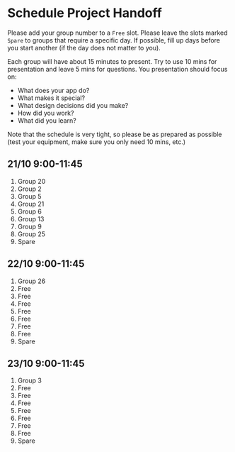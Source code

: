 # Schedule Project Handoff

Please add your group number to a `Free` slot. Please leave the slots marked `Spare` to groups that require a specific day. If possible, fill up days before you start another (if the day does not matter to you).

Each group will have about 15 minutes to present. Try to use 10 mins for presentation and leave 5 mins for questions. You presentation should focus on:

- What does your app do?
- What makes it special?
- What design decisions did you make?
- How did you work?
- What did you learn?

Note that the schedule is very tight, so please be as prepared as possible (test your equipment, make sure you only need 10 mins, etc.)

## 21/10 9:00-11:45

1. Group 20
2. Group 2
3. Group 5
4. Group 21
5. Group 6
6. Group 13
7. Group 9
8. Group 25
9. Spare

## 22/10 9:00-11:45

1. Group 26
2. Free
3. Free
4. Free
5. Free
6. Free
7. Free
8. Free
9. Spare

## 23/10 9:00-11:45

1. Group 3
2. Free
3. Free
4. Free
5. Free
6. Free
7. Free
8. Free
9. Spare
